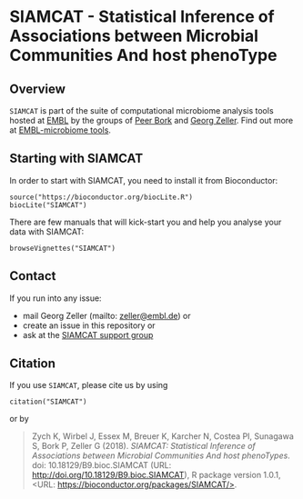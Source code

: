 # SIAMCAT - Statistical Inference of Associations between Microbial Communities And host phenoType

## Overview
`SIAMCAT` is part of the suite of computational microbiome analysis tools
hosted at [EMBL](https://www.embl.org) by the groups of
[Peer Bork](https://www.embl.de/research/units/scb/bork/index.html) and
[Georg Zeller](https://www.embl.de/research/units/scb/zeller/index.html). Find
out more at [EMBL-microbiome tools](http://microbiome-tools.embl.de/).

## Starting with SIAMCAT
In order to start with SIAMCAT, you need to install it from Bioconductor:
```
source("https://bioconductor.org/biocLite.R")
biocLite("SIAMCAT")
```

There are few manuals that will kick-start you and help you analyse your
data with SIAMCAT:
```
browseVignettes("SIAMCAT")
```

## Contact 

If you run into any issue:
- mail Georg Zeller (mailto: zeller@embl.de)
or
- create an issue in this repository
or
- ask at the [SIAMCAT support group](https://groups.google.com/forum/#!forum/siamcat-users)

## Citation

If you use `SIAMCAT`, please cite us by using

```
citation("SIAMCAT")
```

or by

> Zych K, Wirbel J, Essex M, Breuer K, Karcher N, Costea PI, Sunagawa S, Bork P,
Zeller G (2018). _SIAMCAT: Statistical Inference of Associations between Microbial
Communities And host phenoTypes_. doi: 10.18129/B9.bioc.SIAMCAT (URL:
http://doi.org/10.18129/B9.bioc.SIAMCAT), R package version 1.0.1, <URL:
https://bioconductor.org/packages/SIAMCAT/>.
